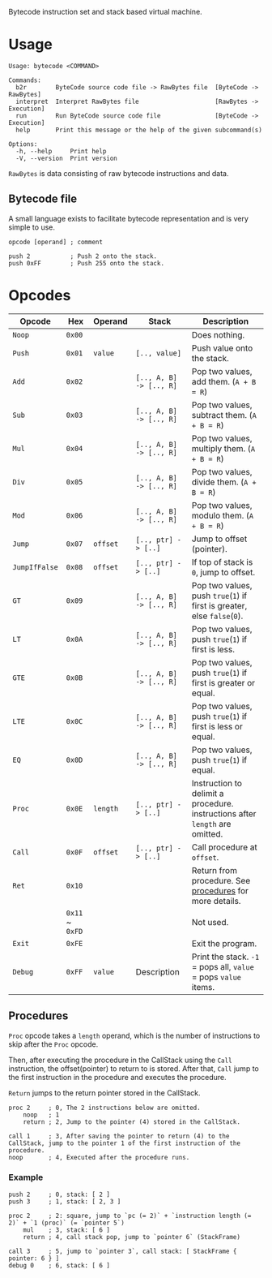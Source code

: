 Bytecode instruction set and stack based virtual machine.

# Usage

```
Usage: bytecode <COMMAND>

Commands:
  b2r        ByteCode source code file -> RawBytes file  [ByteCode -> RawBytes]
  interpret  Interpret RawBytes file                     [RawBytes -> Execution]
  run        Run ByteCode source code file               [ByteCode -> Execution]
  help       Print this message or the help of the given subcommand(s)

Options:
  -h, --help     Print help
  -V, --version  Print version
```

`RawBytes` is data consisting of raw bytecode instructions and data.

## Bytecode file

A small language exists to facilitate bytecode representation and is very simple to use.

```
opcode [operand] ; comment

push 2           ; Push 2 onto the stack.
push 0xFF        ; Push 255 onto the stack.
```

# Opcodes

| Opcode        | Hex             | Operand  | Stack                   | Description                                                                  |
| ------------- | --------------- | -------- | ----------------------- | ---------------------------------------------------------------------------- |
| `Noop`        | `0x00`          |          |                         | Does nothing.                                                                |
| `Push`        | `0x01`          | `value`  | `[.., value]`           | Push value onto the stack.                                                   |
| `Add`         | `0x02`          |          | `[.., A, B] -> [.., R]` | Pop two values, add them. (`A + B = R`)                                      |
| `Sub`         | `0x03`          |          | `[.., A, B] -> [.., R]` | Pop two values, subtract them. (`A + B = R`)                                 |
| `Mul`         | `0x04`          |          | `[.., A, B] -> [.., R]` | Pop two values, multiply them. (`A + B = R`)                                 |
| `Div`         | `0x05`          |          | `[.., A, B] -> [.., R]` | Pop two values, divide them. (`A + B = R`)                                   |
| `Mod`         | `0x06`          |          | `[.., A, B] -> [.., R]` | Pop two values, modulo them. (`A + B = R`)                                   |
| `Jump`        | `0x07`          | `offset` | `[.., ptr] -> [..]`     | Jump to offset (pointer).                                                    |
| `JumpIfFalse` | `0x08`          | `offset` | `[.., ptr] -> [..]`     | If top of stack is `0`, jump to offset.                                      |
| `GT`          | `0x09`          |          | `[.., A, B] -> [.., R]` | Pop two values, push `true`(`1`) if first is greater, else `false`(`0`).     |
| `LT`          | `0x0A`          |          | `[.., A, B] -> [.., R]` | Pop two values, push `true`(`1`) if first is less.                           |
| `GTE`         | `0x0B`          |          | `[.., A, B] -> [.., R]` | Pop two values, push `true`(`1`) if first is greater or equal.               |
| `LTE`         | `0x0C`          |          | `[.., A, B] -> [.., R]` | Pop two values, push `true`(`1`) if first is less or equal.                  |
| `EQ`          | `0x0D`          |          | `[.., A, B] -> [.., R]` | Pop two values, push `true`(`1`) if equal.                                   |
| `Proc`        | `0x0E`          | `length` | `[.., ptr] -> [..]`     | Instruction to delimit a procedure. instructions after `length` are omitted. |
| `Call`        | `0x0F`          | `offset` | `[.., ptr] -> [..]`     | Call procedure at `offset`.                                                  |
| `Ret`         | `0x10`          |          |                         | Return from procedure. See [procedures](#procedures) for more details.       |
|               | `0x11` ~ `0xFD` |          |                         | Not used.                                                                    |
| `Exit`        | `0xFE`          |          |                         | Exit the program.                                                            |
| `Debug`       | `0xFF`          | `value`  | Description             | Print the stack. `-1` = pops all, `value` = pops `value` items.              |

## Procedures

`Proc` opcode takes a `length` operand, which is the number of instructions to skip after the `Proc` opcode.

Then, after executing the procedure in the CallStack using the `Call` instruction, the offset(pointer) to return to is stored.
After that, `Call` jump to the first instruction in the procedure and executes the procedure.

`Return` jumps to the return pointer stored in the CallStack.

```
proc 2     ; 0, The 2 instructions below are omitted.
    noop   ; 1
    return ; 2, Jump to the pointer (4) stored in the CallStack.

call 1     ; 3, After saving the pointer to return (4) to the CallStack, jump to the pointer 1 of the first instruction of the procedure.
noop       ; 4, Executed after the procedure runs.
```

### Example

```
push 2     ; 0, stack: [ 2 ]
push 3     ; 1, stack: [ 2, 3 ]

proc 2     ; 2: square, jump to `pc (= 2)` + `instruction length (= 2)` + `1 (proc)` (= `pointer 5`)
    mul    ; 3, stack: [ 6 ]
    return ; 4, call stack pop, jump to `pointer 6` (StackFrame)

call 3     ; 5, jump to `pointer 3`, call stack: [ StackFrame { pointer: 6 } ]
debug 0    ; 6, stack: [ 6 ]
```
